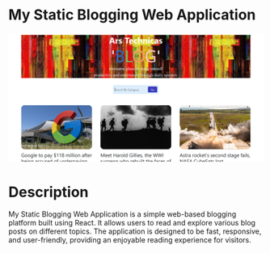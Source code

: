 # My Static Blogging Web Application

![Blogging Webpage Screenshot](Screenshot1.png)

# Description

My Static Blogging Web Application is a simple web-based blogging platform built using React. It allows users to read and explore various blog posts on different topics. The application is designed to be fast, responsive, and user-friendly, providing an enjoyable reading experience for visitors.
